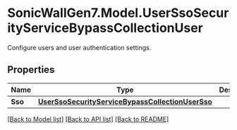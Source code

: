 # SonicWallGen7.Model.UserSsoSecurityServiceBypassCollectionUser
Configure users and user authentication settings.

## Properties

Name | Type | Description | Notes
------------ | ------------- | ------------- | -------------
**Sso** | [**UserSsoSecurityServiceBypassCollectionUserSso**](UserSsoSecurityServiceBypassCollectionUserSso.md) |  | [optional] 

[[Back to Model list]](../README.md#documentation-for-models) [[Back to API list]](../README.md#documentation-for-api-endpoints) [[Back to README]](../README.md)

